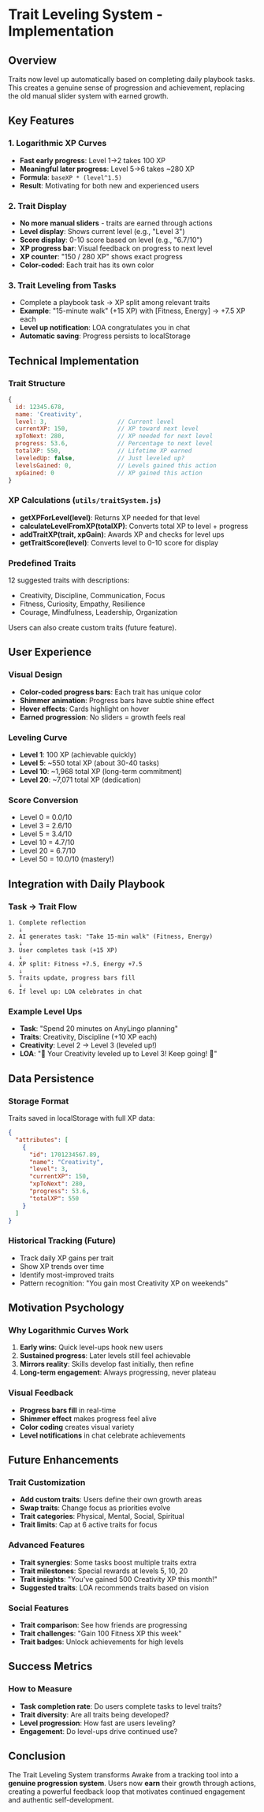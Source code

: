 # Trait Leveling System - Implementation

## Overview
Traits now level up automatically based on completing daily playbook tasks. This creates a genuine sense of progression and achievement, replacing the old manual slider system with earned growth.

## Key Features

### 1. Logarithmic XP Curves
- **Fast early progress**: Level 1→2 takes 100 XP
- **Meaningful later progress**: Level 5→6 takes ~280 XP
- **Formula**: `baseXP * (level^1.5)`
- **Result**: Motivating for both new and experienced users

### 2. Trait Display
- **No more manual sliders** - traits are earned through actions
- **Level display**: Shows current level (e.g., "Level 3")
- **Score display**: 0-10 score based on level (e.g., "6.7/10")
- **XP progress bar**: Visual feedback on progress to next level
- **XP counter**: "150 / 280 XP" shows exact progress
- **Color-coded**: Each trait has its own color

### 3. Trait Leveling from Tasks
- Complete a playbook task → XP split among relevant traits
- **Example**: "15-minute walk" (+15 XP) with [Fitness, Energy] → +7.5 XP each
- **Level up notification**: LOA congratulates you in chat
- **Automatic saving**: Progress persists to localStorage

## Technical Implementation

### Trait Structure
```javascript
{
  id: 12345.678,
  name: 'Creativity',
  level: 3,                    // Current level
  currentXP: 150,              // XP toward next level
  xpToNext: 280,               // XP needed for next level
  progress: 53.6,              // Percentage to next level
  totalXP: 550,                // Lifetime XP earned
  leveledUp: false,            // Just leveled up?
  levelsGained: 0,             // Levels gained this action
  xpGained: 0                  // XP gained this action
}
```

### XP Calculations (`utils/traitSystem.js`)
- **getXPForLevel(level)**: Returns XP needed for that level
- **calculateLevelFromXP(totalXP)**: Converts total XP to level + progress
- **addTraitXP(trait, xpGain)**: Awards XP and checks for level ups
- **getTraitScore(level)**: Converts level to 0-10 score for display

### Predefined Traits
12 suggested traits with descriptions:
- Creativity, Discipline, Communication, Focus
- Fitness, Curiosity, Empathy, Resilience
- Courage, Mindfulness, Leadership, Organization

Users can also create custom traits (future feature).

## User Experience

### Visual Design
- **Color-coded progress bars**: Each trait has unique color
- **Shimmer animation**: Progress bars have subtle shine effect
- **Hover effects**: Cards highlight on hover
- **Earned progression**: No sliders = growth feels real

### Leveling Curve
- **Level 1**: 100 XP (achievable quickly)
- **Level 5**: ~550 total XP (about 30-40 tasks)
- **Level 10**: ~1,968 total XP (long-term commitment)
- **Level 20**: ~7,071 total XP (dedication)

### Score Conversion
- Level 0 = 0.0/10
- Level 3 = 2.6/10  
- Level 5 = 3.4/10
- Level 10 = 4.7/10
- Level 20 = 6.7/10
- Level 50 = 10.0/10 (mastery!)

## Integration with Daily Playbook

### Task → Trait Flow
```
1. Complete reflection
   ↓
2. AI generates task: "Take 15-min walk" (Fitness, Energy)
   ↓
3. User completes task (+15 XP)
   ↓
4. XP split: Fitness +7.5, Energy +7.5
   ↓
5. Traits update, progress bars fill
   ↓
6. If level up: LOA celebrates in chat
```

### Example Level Ups
- **Task**: "Spend 20 minutes on AnyLingo planning"
- **Traits**: Creativity, Discipline (+10 XP each)
- **Creativity**: Level 2 → Level 3 (leveled up!)
- **LOA**: "🎉 Your Creativity leveled up to Level 3! Keep going! 🚀"

## Data Persistence

### Storage Format
Traits saved in localStorage with full XP data:
```json
{
  "attributes": [
    {
      "id": 1701234567.89,
      "name": "Creativity",
      "level": 3,
      "currentXP": 150,
      "xpToNext": 280,
      "progress": 53.6,
      "totalXP": 550
    }
  ]
}
```

### Historical Tracking (Future)
- Track daily XP gains per trait
- Show XP trends over time
- Identify most-improved traits
- Pattern recognition: "You gain most Creativity XP on weekends"

## Motivation Psychology

### Why Logarithmic Curves Work
1. **Early wins**: Quick level-ups hook new users
2. **Sustained progress**: Later levels still feel achievable
3. **Mirrors reality**: Skills develop fast initially, then refine
4. **Long-term engagement**: Always progressing, never plateau

### Visual Feedback
- **Progress bars fill** in real-time
- **Shimmer effect** makes progress feel alive
- **Color coding** creates visual variety
- **Level notifications** in chat celebrate achievements

## Future Enhancements

### Trait Customization
- **Add custom traits**: Users define their own growth areas
- **Swap traits**: Change focus as priorities evolve
- **Trait categories**: Physical, Mental, Social, Spiritual
- **Trait limits**: Cap at 6 active traits for focus

### Advanced Features
- **Trait synergies**: Some tasks boost multiple traits extra
- **Trait milestones**: Special rewards at levels 5, 10, 20
- **Trait insights**: "You've gained 500 Creativity XP this month!"
- **Suggested traits**: LOA recommends traits based on vision

### Social Features
- **Trait comparison**: See how friends are progressing
- **Trait challenges**: "Gain 100 Fitness XP this week"
- **Trait badges**: Unlock achievements for high levels

## Success Metrics

### How to Measure
- **Task completion rate**: Do users complete tasks to level traits?
- **Trait diversity**: Are all traits being developed?
- **Level progression**: How fast are users leveling?
- **Engagement**: Do level-ups drive continued use?

## Conclusion

The Trait Leveling System transforms Awake from a tracking tool into a **genuine progression system**. Users now **earn** their growth through actions, creating a powerful feedback loop that motivates continued engagement and authentic self-development. 